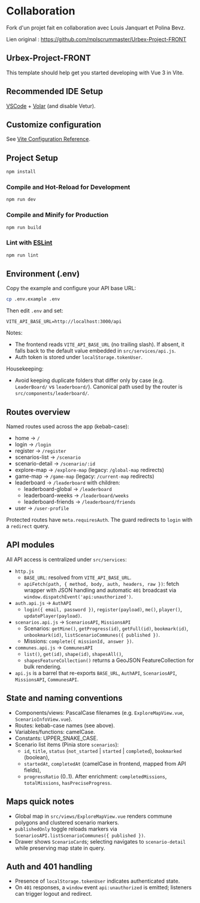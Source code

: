 # Collaboration

Fork d'un projet fait en collaboration avec Louis Janquart et Polina Bevz.

Lien original : https://github.com/mplscrummaster/Urbex-Project-FRONT

## Urbex-Project-FRONT

This template should help get you started developing with Vue 3 in Vite.

## Recommended IDE Setup

[VSCode](https://code.visualstudio.com/) + [Volar](https://marketplace.visualstudio.com/items?itemName=Vue.volar) (and disable Vetur).

## Customize configuration

See [Vite Configuration Reference](https://vite.dev/config/).

## Project Setup

```sh
npm install
```

### Compile and Hot-Reload for Development

```sh
npm run dev
```

### Compile and Minify for Production

```sh
npm run build
```

### Lint with [ESLint](https://eslint.org/)

```sh
npm run lint
```

## Environment (.env)

Copy the example and configure your API base URL:

```sh
cp .env.example .env
```

Then edit `.env` and set:

```env
VITE_API_BASE_URL=http://localhost:3000/api
```

Notes:

- The frontend reads `VITE_API_BASE_URL` (no trailing slash). If absent, it falls back to the default value embedded in `src/services/api.js`.
- Auth token is stored under `localStorage.tokenUser`.

Housekeeping:

- Avoid keeping duplicate folders that differ only by case (e.g. `LeaderBoard/` vs `leaderboard/`). Canonical path used by the router is `src/components/leaderboard/`.

## Routes overview

Named routes used across the app (kebab-case):

- home → `/`
- login → `/login`
- register → `/register`
- scenarios-list → `/scenario`
- scenario-detail → `/scenario/:id`
- explore-map → `/explore-map` (legacy: `/global-map` redirects)
- game-map → `/game-map` (legacy: `/current-map` redirects)
- leaderboard → `/leaderboard` with children:
  - leaderboard-global → `/leaderboard`
  - leaderboard-weeks → `/leaderboard/weeks`
  - leaderboard-friends → `/leaderboard/friends`
- user → `/user-profile`

Protected routes have `meta.requiresAuth`. The guard redirects to `login` with a `redirect` query.

## API modules

All API access is centralized under `src/services`:

- `http.js`
  - `BASE_URL`: resolved from `VITE_API_BASE_URL`.
  - `apiFetch(path, { method, body, auth, headers, raw })`: fetch wrapper with JSON handling and automatic `401` broadcast via `window.dispatchEvent('api:unauthorized')`.
- `auth.api.js` → `AuthAPI`
  - `login({ email, password })`, `register(payload)`, `me()`, `player()`, `updatePlayer(payload)`.
- `scenarios.api.js` → `ScenariosAPI`, `MissionsAPI`
  - Scenarios: `getMine()`, `getProgress(id)`, `getFull(id)`, `bookmark(id)`, `unbookmark(id)`, `listScenarioCommunes({ published })`.
  - Missions: `complete({ missionId, answer })`.
- `communes.api.js` → `CommunesAPI`
  - `list()`, `get(id)`, `shape(id)`, `shapesAll()`,
  - `shapesFeatureCollection()` returns a GeoJSON FeatureCollection for bulk rendering.
- `api.js` is a barrel that re-exports `BASE_URL`, `AuthAPI`, `ScenariosAPI`, `MissionsAPI`, `CommunesAPI`.

## State and naming conventions

- Components/views: PascalCase filenames (e.g. `ExploreMapView.vue`, `ScenarioInfoView.vue`).
- Routes: kebab-case names (see above).
- Variables/functions: camelCase.
- Constants: UPPER_SNAKE_CASE.
- Scenario list items (Pinia store `scenarios`):
  - `id`, `title`, `status` (`not_started` | `started` | `completed`), `bookmarked` (boolean),
  - `startedAt`, `completedAt` (camelCase in frontend, mapped from API fields),
  - `progressRatio` (0..1). After enrichment: `completedMissions`, `totalMissions`, `hasPreciseProgress`.

## Maps quick notes

- Global map in `src/views/ExploreMapView.vue` renders commune polygons and clustered scenario markers.
- `publishedOnly` toggle reloads markers via `ScenariosAPI.listScenarioCommunes({ published })`.
- Drawer shows `ScenarioCard`s; selecting navigates to `scenario-detail` while preserving map state in query.

## Auth and 401 handling

- Presence of `localStorage.tokenUser` indicates authenticated state.
- On `401` responses, a `window` event `api:unauthorized` is emitted; listeners can trigger logout and redirect.
